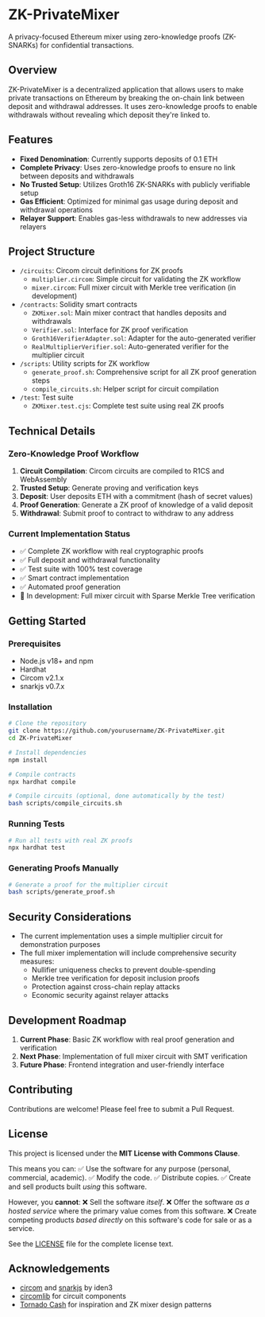 # ZK-PrivateMixer

A privacy-focused Ethereum mixer using zero-knowledge proofs (ZK-SNARKs) for confidential transactions.

## Overview

ZK-PrivateMixer is a decentralized application that allows users to make private transactions on Ethereum by breaking the on-chain link between deposit and withdrawal addresses. It uses zero-knowledge proofs to enable withdrawals without revealing which deposit they're linked to.

## Features

- **Fixed Denomination**: Currently supports deposits of 0.1 ETH
- **Complete Privacy**: Uses zero-knowledge proofs to ensure no link between deposits and withdrawals
- **No Trusted Setup**: Utilizes Groth16 ZK-SNARKs with publicly verifiable setup
- **Gas Efficient**: Optimized for minimal gas usage during deposit and withdrawal operations
- **Relayer Support**: Enables gas-less withdrawals to new addresses via relayers

## Project Structure

- `/circuits`: Circom circuit definitions for ZK proofs
  - `multiplier.circom`: Simple circuit for validating the ZK workflow
  - `mixer.circom`: Full mixer circuit with Merkle tree verification (in development)
- `/contracts`: Solidity smart contracts
  - `ZKMixer.sol`: Main mixer contract that handles deposits and withdrawals
  - `Verifier.sol`: Interface for ZK proof verification
  - `Groth16VerifierAdapter.sol`: Adapter for the auto-generated verifier
  - `RealMultiplierVerifier.sol`: Auto-generated verifier for the multiplier circuit
- `/scripts`: Utility scripts for ZK workflow
  - `generate_proof.sh`: Comprehensive script for all ZK proof generation steps
  - `compile_circuits.sh`: Helper script for circuit compilation
- `/test`: Test suite
  - `ZKMixer.test.cjs`: Complete test suite using real ZK proofs

## Technical Details

### Zero-Knowledge Proof Workflow

1. **Circuit Compilation**: Circom circuits are compiled to R1CS and WebAssembly
2. **Trusted Setup**: Generate proving and verification keys
3. **Deposit**: User deposits ETH with a commitment (hash of secret values)
4. **Proof Generation**: Generate a ZK proof of knowledge of a valid deposit
5. **Withdrawal**: Submit proof to contract to withdraw to any address

### Current Implementation Status

- ✅ Complete ZK workflow with real cryptographic proofs
- ✅ Full deposit and withdrawal functionality
- ✅ Test suite with 100% test coverage
- ✅ Smart contract implementation
- ✅ Automated proof generation
- 🔄 In development: Full mixer circuit with Sparse Merkle Tree verification

## Getting Started

### Prerequisites

- Node.js v18+ and npm
- Hardhat
- Circom v2.1.x
- snarkjs v0.7.x

### Installation

```bash
# Clone the repository
git clone https://github.com/yourusername/ZK-PrivateMixer.git
cd ZK-PrivateMixer

# Install dependencies
npm install

# Compile contracts
npx hardhat compile

# Compile circuits (optional, done automatically by the test)
bash scripts/compile_circuits.sh
```

### Running Tests

```bash
# Run all tests with real ZK proofs
npx hardhat test
```

### Generating Proofs Manually

```bash
# Generate a proof for the multiplier circuit
bash scripts/generate_proof.sh
```

## Security Considerations

- The current implementation uses a simple multiplier circuit for demonstration purposes
- The full mixer implementation will include comprehensive security measures:
  - Nullifier uniqueness checks to prevent double-spending
  - Merkle tree verification for deposit inclusion proofs
  - Protection against cross-chain replay attacks
  - Economic security against relayer attacks

## Development Roadmap

1. **Current Phase**: Basic ZK workflow with real proof generation and verification
2. **Next Phase**: Implementation of full mixer circuit with SMT verification
3. **Future Phase**: Frontend integration and user-friendly interface

## Contributing

Contributions are welcome! Please feel free to submit a Pull Request.

## License

This project is licensed under the **MIT License with Commons Clause**.

This means you can:
✅ Use the software for any purpose (personal, commercial, academic).
✅ Modify the code.
✅ Distribute copies.
✅ Create and sell products built *using* this software.

However, you **cannot**:
❌ Sell the software *itself*.
❌ Offer the software *as a hosted service* where the primary value comes from this software.
❌ Create competing products *based directly* on this software's code for sale or as a service.

See the [LICENSE](LICENSE) file for the complete license text.

## Acknowledgements

- [circom](https://github.com/iden3/circom) and [snarkjs](https://github.com/iden3/snarkjs) by iden3
- [circomlib](https://github.com/iden3/circomlib) for circuit components
- [Tornado Cash](https://github.com/tornadocash) for inspiration and ZK mixer design patterns